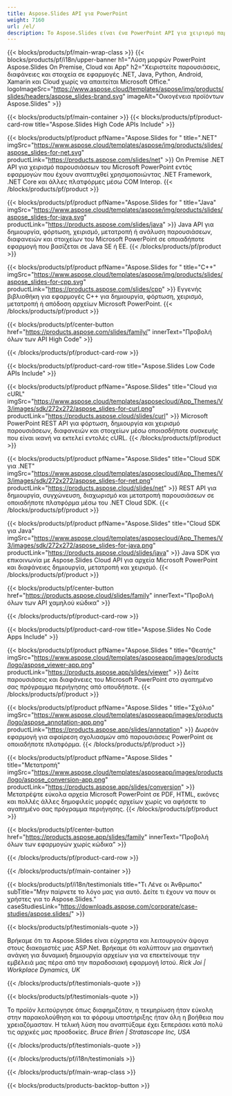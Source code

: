 ```yaml
---
title: Aspose.Slides API για PowerPoint
weight: 7160
url: /el/
description: Το Aspose.Slides είναι ένα PowerPoint API για χειρισμό παρουσιάσεων και το cloud παρέχει διαφάνειες cloud API.
---
```


{{< blocks/products/pf/main-wrap-class >}}
{{< blocks/products/pf/i18n/upper-banner h1="Λύση μορφών PowerPoint Aspose.Slides On Premise, Cloud και App" h2="Χειριστείτε παρουσιάσεις, διαφάνειες και στοιχεία σε εφαρμογές .NET, Java, Python, Android, Xamarin και Cloud χωρίς να απαιτείται Microsoft Office." logoImageSrc="https://www.aspose.cloud/templates/aspose/img/products/slides/headers/aspose_slides-brand.svg" imageAlt="Οικογένεια προϊόντων Aspose.Slides" >}}

{{< blocks/products/pf/main-container >}}
{{< blocks/products/pf/product-card-row title="Aspose.Slides High Code APIs Include" >}}

{{< blocks/products/pf/product pfName="Aspose.Slides for " title=".NET" imgSrc="https://www.aspose.cloud/templates/aspose/img/products/slides/aspose_slides-for-net.svg" productLink="https://products.aspose.com/slides/net" >}}
On Premise .NET API για χειρισμό παρουσιάσεων του Microsoft PowerPoint εντός εφαρμογών που έχουν αναπτυχθεί χρησιμοποιώντας .NET Framework, .NET Core και άλλες πλατφόρμες μέσω COM Interop.
{{< /blocks/products/pf/product >}}

{{< blocks/products/pf/product pfName="Aspose.Slides for " title="Java" imgSrc="https://www.aspose.cloud/templates/aspose/img/products/slides/aspose_slides-for-java.svg" productLink="https://products.aspose.com/slides/java" >}}
Java API για δημιουργία, φόρτωση, χειρισμό, μετατροπή ή ανάλυση παρουσιάσεων, διαφανειών και στοιχείων του Microsoft PowerPoint σε οποιαδήποτε εφαρμογή που βασίζεται σε Java SE ή EE.
{{< /blocks/products/pf/product >}}

{{< blocks/products/pf/product pfName="Aspose.Slides for " title="C++" imgSrc="https://www.aspose.cloud/templates/aspose/img/products/slides/aspose_slides-for-cpp.svg" productLink="https://products.aspose.com/slides/cpp" >}}
Εγγενής βιβλιοθήκη για εφαρμογές C++ για δημιουργία, φόρτωση, χειρισμό, μετατροπή ή απόδοση αρχείων Microsoft PowerPoint.
{{< /blocks/products/pf/product >}}

{{< blocks/products/pf/center-button href="https://products.aspose.com/slides/family/" innerText="Προβολή όλων των API High Code" >}}

{{< /blocks/products/pf/product-card-row >}}

{{< blocks/products/pf/product-card-row title="Aspose.Slides Low Code APIs Include" >}}

{{< blocks/products/pf/product pfName="Aspose.Slides" title="Cloud για cURL" imgSrc="https://www.aspose.cloud/templates/asposecloud/App_Themes/V3/images/sdk/272x272/aspose_slides-for-curl.png" productLink="https://products.aspose.cloud/slides/curl" >}}
Microsoft PowerPoint REST API για φόρτωση, δημιουργία και χειρισμό παρουσιάσεων, διαφανειών και στοιχείων μέσω οποιασδήποτε συσκευής που είναι ικανή να εκτελεί εντολές cURL.
{{< /blocks/products/pf/product >}}

{{< blocks/products/pf/product pfName="Aspose.Slides" title="Cloud SDK για .NET" imgSrc="https://www.aspose.cloud/templates/asposecloud/App_Themes/V3/images/sdk/272x272/aspose_slides-for-net.png" productLink="https://products.aspose.cloud/slides/net" >}}
REST API για δημιουργία, συγχώνευση, διαχωρισμό και μετατροπή παρουσιάσεων σε οποιαδήποτε πλατφόρμα μέσω του .NET Cloud SDK.
{{< /blocks/products/pf/product >}}

{{< blocks/products/pf/product pfName="Aspose.Slides" title="Cloud SDK για Java" imgSrc="https://www.aspose.cloud/templates/asposecloud/App_Themes/V3/images/sdk/272x272/aspose_slides-for-java.png" productLink="https://products.aspose.cloud/slides/java" >}}
Java SDK για επικοινωνία με Aspose.Slides Cloud API για αρχεία Microsoft PowerPoint και διαφάνειες δημιουργία, μετατροπή και χειρισμό.
{{< /blocks/products/pf/product >}}

{{< blocks/products/pf/center-button href="https://products.aspose.cloud/slides/family" innerText="Προβολή όλων των API χαμηλού κώδικα" >}}

{{< /blocks/products/pf/product-card-row >}}

{{< blocks/products/pf/product-card-row title="Aspose.Slides No Code Apps Include" >}}

{{< blocks/products/pf/product pfName="Aspose.Slides " title="Θεατής" imgSrc="https://www.aspose.cloud/templates/asposeapp/images/products/logo/aspose_viewer-app.png" productLink="https://products.aspose.app/slides/viewer" >}}
Δείτε παρουσιάσεις και διαφάνειες του Microsoft PowerPoint στο αγαπημένο σας πρόγραμμα περιήγησης από οπουδήποτε.
{{< /blocks/products/pf/product >}}

{{< blocks/products/pf/product pfName="Aspose.Slides " title="Σχόλιο" imgSrc="https://www.aspose.cloud/templates/asposeapp/images/products/logo/aspose_annotation-app.png" productLink="https://products.aspose.app/slides/annotation" >}}
Δωρεάν εφαρμογή για αφαίρεση σχολιασμών από παρουσιάσεις PowerPoint σε οποιαδήποτε πλατφόρμα.
{{< /blocks/products/pf/product >}}

{{< blocks/products/pf/product pfName="Aspose.Slides " title="Μετατροπή" imgSrc="https://www.aspose.cloud/templates/asposeapp/images/products/logo/aspose_conversion-app.png" productLink="https://products.aspose.app/slides/conversion" >}}
Μετατρέψτε εύκολα αρχεία Microsoft PowerPoint σε PDF, HTML, εικόνες και πολλές άλλες δημοφιλείς μορφές αρχείων χωρίς να αφήσετε το αγαπημένο σας πρόγραμμα περιήγησης.
{{< /blocks/products/pf/product >}}

{{< blocks/products/pf/center-button href="https://products.aspose.app/slides/family" innerText="Προβολή όλων των εφαρμογών χωρίς κώδικα" >}}

{{< /blocks/products/pf/product-card-row >}}

{{< /blocks/products/pf/main-container >}}

{{< blocks/products/pf/i18n/testimonials title="Τι Λένε οι Άνθρωποι" subTitle="Μην παίρνετε το λόγο μας για αυτό. Δείτε τι έχουν να πουν οι χρήστες για το Aspose.Slides." caseStudiesLink="https://downloads.aspose.com/corporate/case-studies/aspose.slides/" >}}

{{< blocks/products/pf/testimonials-quote >}}
<p class="first">
Βρήκαμε ότι τα Aspose.Slides είναι εύχρηστα και λειτουργούν άψογα στους διακομιστές μας ASP.Net. Βρήκαμε ότι καλύπτουν μια σημαντική ανάγκη για δυναμική δημιουργία αρχείων για να επεκτείνουμε την εμβέλειά μας πέρα ​​από την παραδοσιακή εφαρμογή Ιστού.
 <em>
  Rick Joi | Workplace Dynamics, UK
 </em>
</p>

{{< /blocks/products/pf/testimonials-quote >}}

{{< blocks/products/pf/testimonials-quote >}}
<p class="second">
Το προϊόν λειτούργησε όπως διαφημιζόταν, η τεκμηρίωση ήταν εύκολη στην παρακολούθηση και τα φόρουμ υποστήριξης ήταν όλη η βοήθεια που χρειαζόμασταν. Η τελική λύση που αναπτύξαμε έχει ξεπεράσει κατά πολύ τις αρχικές μας προσδοκίες.
 <em>
  Bruce Brien | Stratascope Inc, USA
 </em>
</p>

{{< /blocks/products/pf/testimonials-quote >}}

{{< /blocks/products/pf/i18n/testimonials >}}

{{< /blocks/products/pf/main-wrap-class >}}

{{< blocks/products/products-backtop-button >}}